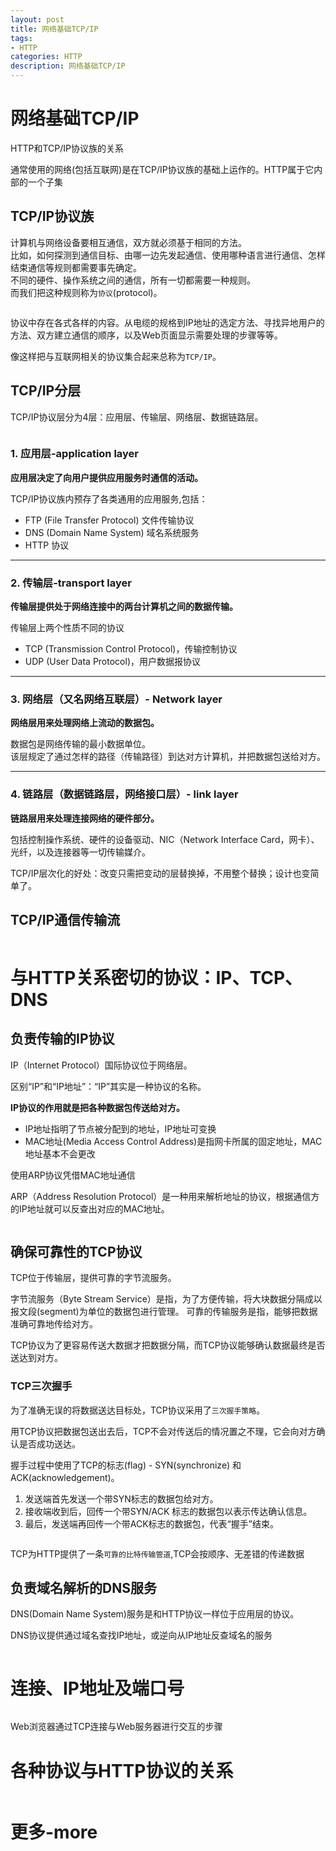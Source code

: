 ```yaml
---
layout: post
title: 网络基础TCP/IP
tags:
- HTTP
categories: HTTP
description: 网络基础TCP/IP
---
```


# 网络基础TCP/IP

HTTP和TCP/IP协议族的关系

通常使用的网络(包括互联网)是在TCP/IP协议族的基础上运作的。HTTP属于它内部的一个子集

## TCP/IP协议族

计算机与网络设备要相互通信，双方就必须基于相同的方法。  
比如，如何探测到通信目标、由哪一边先发起通信、使用哪种语言进行通信、怎样结束通信等规则都需要事先确定。  
不同的硬件、操作系统之间的通信，所有一切都需要一种规则。  
而我们把这种规则称为`协议`(protocol)。  

<div class="rd">
    <img src="/assets/images/2017/10-11-12/10-28-1.png" alt="">
</div>

协议中存在各式各样的内容。从电缆的规格到IP地址的选定方法、寻找异地用户的方法、双方建立通信的顺序，以及Web页面显示需要处理的步骤等等。

像这样把与互联网相关的协议集合起来总称为`TCP/IP`。

## TCP/IP分层

TCP/IP协议层分为4层：应用层、传输层、网络层、数据链路层。

<div class="rd">
    <img src="/assets/images/2017/10-11-12/10-28-2.png" alt="">
</div>

### 1. 应用层-application layer

**应用层决定了向用户提供应用服务时通信的活动。**

TCP/IP协议族内预存了各类通用的应用服务,包括：

- FTP (File Transfer Protocol) 文件传输协议
- DNS (Domain Name System) 域名系统服务
- HTTP 协议

<hr>

### 2. 传输层-transport layer

**传输层提供处于网络连接中的两台计算机之间的数据传输。**

传输层上两个性质不同的协议

- TCP (Transmission Control Protocol)，传输控制协议
- UDP (User Data Protocol)，用户数据报协议

<hr>

### 3. 网络层（又名网络互联层）- Network layer 

**网络层用来处理网络上流动的数据包。**

数据包是网络传输的最小数据单位。  
该层规定了通过怎样的路径（传输路径）到达对方计算机，并把数据包送给对方。

<hr>

### 4. 链路层（数据链路层，网络接口层）- link layer

**链路层用来处理连接网络的硬件部分。**

包括控制操作系统、硬件的设备驱动、NIC（Network Interface Card，网卡）、光纤，以及连接器等一切传输媒介。

TCP/IP层次化的好处：改变只需把变动的层替换掉，不用整个替换；设计也变简单了。

## TCP/IP通信传输流

<div class="rd">
    <img src="/assets/images/2017/10-11-12/10-28-3.png" alt="">
</div>

# 与HTTP关系密切的协议：IP、TCP、DNS

## 负责传输的IP协议

IP（Internet Protocol）国际协议位于网络层。

区别“IP”和“IP地址”：“IP”其实是一种协议的名称。

**IP协议的作用就是把各种数据包传送给对方。**

- IP地址指明了节点被分配到的地址，IP地址可变换  
- MAC地址(Media Access Control Address)是指网卡所属的固定地址，MAC地址基本不会更改

使用ARP协议凭借MAC地址通信

ARP（Address Resolution Protocol）是一种用来解析地址的协议，根据通信方的IP地址就可以反查出对应的MAC地址。

<div class="rd">
    <img src="/assets/images/2017/10-11-12/10-28-4.png" alt="">
</div>

## 确保可靠性的TCP协议

TCP位于传输层，提供可靠的字节流服务。

字节流服务（Byte Stream Service）是指，为了方便传输，将大块数据分隔成以报文段(segment)为单位的数据包进行管理。
可靠的传输服务是指，能够把数据准确可靠地传给对方。

TCP协议为了更容易传送大数据才把数据分隔，而TCP协议能够确认数据最终是否送达到对方。

### TCP三次握手

为了准确无误的将数据送达目标处，TCP协议采用了`三次握手策略`。

用TCP协议把数据包送出去后，TCP不会对传送后的情况置之不理，它会向对方确认是否成功送达。

握手过程中使用了TCP的标志(flag) - SYN(synchronize) 和 ACK(acknowledgement)。

1. 发送端首先发送一个带SYN标志的数据包给对方。  
2. 接收端收到后，回传一个带SYN/ACK 标志的数据包以表示传达确认信息。  
3. 最后，发送端再回传一个带ACK标志的数据包，代表“握手”结束。  

<div class="rd">
    <img src="/assets/images/2017/10-11-12/10-28-5.png" alt="">
</div>

TCP为HTTP提供了一条`可靠的比特传输管道`,TCP会按顺序、无差错的传递数据

## 负责域名解析的DNS服务

DNS(Domain Name System)服务是和HTTP协议一样位于应用层的协议。

DNS协议提供通过域名查找IP地址，或逆向从IP地址反查域名的服务

<div class="rd">
    <img src="/assets/images/2017/10-11-12/10-28-6.png" alt="">
</div>

# 连接、IP地址及端口号

<div class="rd">
    <img src="/assets/images/2017/10-11-12/10-28-7.png" alt="">
</div>

Web浏览器通过TCP连接与Web服务器进行交互的步骤

# 各种协议与HTTP协议的关系

<div class="rd">
    <img src="/assets/images/2017/10-11-12/10-28-8.png" alt="">
</div>

# 更多-more

